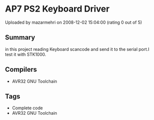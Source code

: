# AP7 PS2 Keyboard Driver

Uploaded by mazarmehri on 2008-12-02 15:04:00 (rating 0 out of 5)

## Summary

in this project reading Keyboard scancode and send it to the serial port.I test it with STK1000.

## Compilers

- AVR32 GNU Toolchain

## Tags

- Complete code
- AVR32 GNU Toolchain
